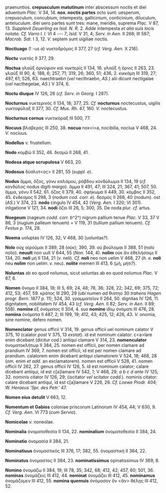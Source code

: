 praenuntios. **crepusculum matutinum** inter abscessum noctis et diei
aduentum *Plac.* V 34, 14. **nox. noctis partes** octo sunt: uesperum,
crepusculum, concubium, intempesta, gallicinium, conticinium, diluculum,
anteluculum. diei uero partes sunt tres: mane, meridie, suprema *Plac.*
V 87, 13. *Supplevit Deuerling ex Isid. N. R.* 2. *Adde* intempesta *et
alia suis locis notata. Cf. Varro l. l.* VI 4 --- 7; *Isid.* V 31, 4;
*Serv. in Aen.* II 268; III 587; *Macrob. Sat.* I 3, 12. *V.* septem
sunt uigiliae noctis.

**Noctiuago** (! -us *a*) νυκτοδρόμος II 377, 27 (*cf. Verg. Aen.* X
216).

**Noctu** νυκτός II 377, 29.

**Noctua** γλαῦξ ὀρνύφιον καὶ νυκτερίς II 134, 16. γλαῦξ ἡ ὄρνις II 263,
23. γλαῦξ III 90, 4; 188, 6; 257, 71; 319, 26; 360, 51; 436, 2. κικκάμη
III 319, 27; 497, 61; 526, 63. naechtraebn (*vel* necthraebn, *AS.*)
alii dicunt nectigalae (*vel* nacthegelae, *AS.*) V 374, 6.

**Noctu diuque** IV 126, 26 (*cf. Serv. in Georg.* I 287).

**Nocturnus** νυκτερινός II 134, 18; 377, 25. *Cf.* **nocturnus**
noctecustus, uigilis νυκτοφύλαξ II 377, 30. *Cf. Mus. Rh.* 47, 160. *V.*
noctecustus.

**Nocturnus cornus** νυκτικόραξ III 500, 77.

**Nocuus** βλαβερός III 250, 38. **nocua** nox\<i\>a, nocibilia, nociua
V 468, 24. *V.* nociuus.

**Nodellus** *v.* frustellum.

**Nodo** κομβῶ II 352, 46. δεσμῶ II 268, 41.

**Nodosa atque scrupulosa** V 663, 20.

**Nodosus** δύσλυτ\<ος\> II 281, 55 (*suppl. e*).

**Nodus** ἅμμα, ὄζος, γόνυ καλάμου, ῥάβδου κονδύλωμα II 134, 19 (*cf.*
κονδύλος nodus digiti *margo*). ἅμμα II 491, 47; III 324, 21; 367, 41;
507, 50. ἅμμα, γόνυ II 542, 61. ὄζος II 379, 40. σφήκωμα II 449, 30.
κόμβος II 352, 45. ἔνδεσμος II 298, 3 (nodum *cod. corr. e*). δεσμός II
268, 40 (nodum). ost (*AS.*) V 374, 23. **nodo** cingulo IV 454, 42
(*Verg. Aen.* I 320; VI 301). inligatione V 121, 34. **nodi** ὄζοι III
26, 5; 300, 35. De noda *plur. cf.* artus.

**Noegeum** (nageum *codd. corr. b*^2^) nigrum pallium tenue *Plac.* V
33, 37 V 86, 3 (nugium palleum tenuem) = V 119, 31 (tullium pallium
tenuem). *Cf. Festus p.* 174, 28.

**Noema** uoluptas IV 126, 32; V 468, 30 (uoluntas?).

**Nolo** οὐχ αἱροῦμαι II 389, 28 (οὐκ); 390, 39. οὐ βούλομαι II 388, 51
(nolo nolio). **neuult** non uult V 644, 55 (*Non.* 144, 4). **nolim**
οὐκ ἄν ἐθελήσαιμι II 134, 20. **noli** μή II 134, 21 (*v.* neli). *Cf.*
**noli** neo non uelim V 468, 27 (*h. e.* **noli** neu **nolim** non
uelim: *v.* neu). **nolite** memeri III 413, 6 (μή, μήτι?).

**Noluntas** ab eo quod nolumus, sicut uoluntas ab eo quod nolumus
*Plac.* V 87, 6.

**Nomen** ὄνομα II 384, 18; III 5, 69; 24, 48; 78, 36; 328, 22; 342, 69;
375, 72; 412, 53; 457, 59. κράτος III 290, 29 (*ubi* numen *ad* θιοτηο
30 *trahens Hagen progr. Bern.* 1877 *p.* 11); 524, 30. γραμματεῖον II
264, 50. dignitas IV 126, 11. dignitatem, nobilitatem IV 454, 43 (*cf.
Verg. Aen.* II 82; *Serv. in Aen.* II 89; 558). **nomine** ἐξ ὀνόματος
II 304, 4. suo **nomine** ἰδίῳ ὀνόματι III 476, 28. **nomina** ὀνόματα
II 487, 2; III 199, 19; 412, 43; 425, 12; 426, 43. *V.* onomia, sine
nomine, defero nomen.

**Nomenclator** genus officii V 314, 19. genus officii uel nominum
calator V 375, 10 (calator *post* V 375, 13 *exstat*). id est nominum
calator: c\<a\>lare enim dicebant (dicitur *cod.*) antiqui clamare V
314, 23. **nomenculator** ὀνοματοκλήτωρ II 384, 25. nomen est officii,
per nomen clamare ad prandium IV 369, 7. nomen est officii, id est per
nomen clamare ad prandium. calatorem enim dicebant antiqui clamatorem V
524, 18; 468, 28 (*om.* enim *et add.* an exclamatorem). nomen est
officii V 528, 41. nomen officii IV 262, 27. genus officii IV 126, 5. id
est nominum calator; calare dicebant antiqui, id est c[a]lamare IV
542, 1; V 468, 29; *a b c d ante* IV 125, 32. nominis citator IV 126,
29; (iscitator *vel* scitator *codd.*). nominis citator: calare dicebant
antiqui, id est c[a]lamare V 226, 26. *Cf. Loewe Prodr.* 404; *W.
Heraeus 'Spr. des Petr.'* 47.

**Nomen eius detulit** V 663, 12.

**Nomentum et Gabios** coloniae priscorum Latinorum IV 454, 44; V 630,
9. *Cf. Verg. Aen.* VI 773 (*cum Servio*).

**Nomicolae** *v.* noneolae.

**Nominalia** ὀνοματοθεσία II 134, 22. **nominalium** ὀνοματοθεσία II
384, 24.

**Nominatio** ὀνομασία II 384, 21.

**Nominatiuus** ὀνομαστικός III 376, 17; 382, 55. ὀνομαστική II 384, 22.

**Nominatus** ὀνομαστος II 384, 23. **nominatissimus** opinatissimus IV
369, 8.

**Nomino** ὀνομάζω II 384, 19; III 78, 35; 342, 68; 412, 42; 457, 60;
501, 36. **nominas** ὀνομάζεις III 412, 44. **nominat** ὀνομάζει III
412, 45. **nominamus** ὀνομάζομεν III 412, 55. **nomina quemuis**
ὀνόμασον ὃν \<ἄν\> θέλῃς III 412, 52.

